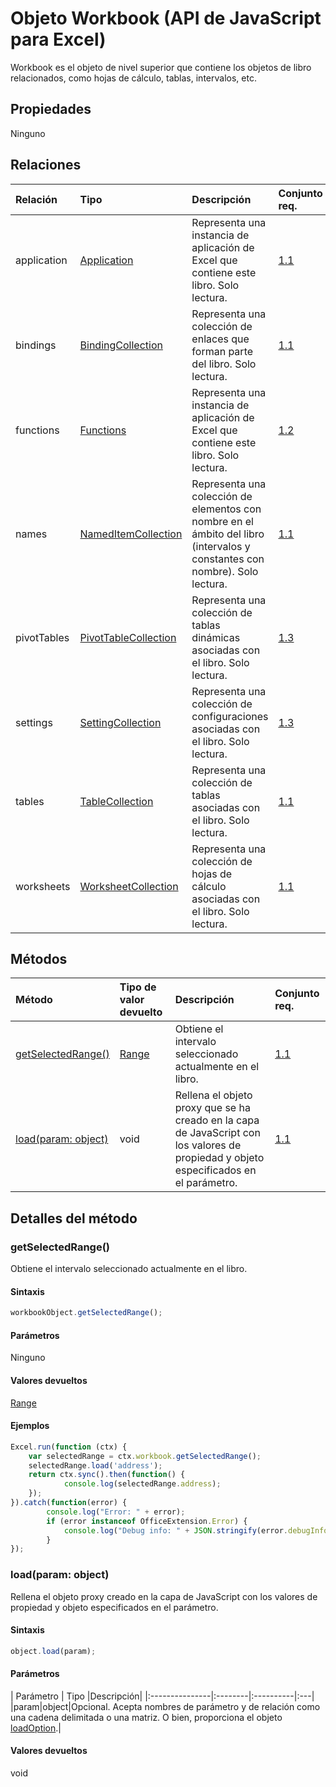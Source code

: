 # <a name="workbook-object-javascript-api-for-excel"></a>Objeto Workbook (API de JavaScript para Excel)

Workbook es el objeto de nivel superior que contiene los objetos de libro relacionados, como hojas de cálculo, tablas, intervalos, etc.

## <a name="properties"></a>Propiedades

Ninguno

## <a name="relationships"></a>Relaciones
| Relación | Tipo   |Descripción| Conjunto req.|
|:---------------|:--------|:----------|:----|
|application|[Application](application.md)|Representa una instancia de aplicación de Excel que contiene este libro. Solo lectura.|[1.1](../requirement-sets/excel-api-requirement-sets.md)|
|bindings|[BindingCollection](bindingcollection.md)|Representa una colección de enlaces que forman parte del libro. Solo lectura.|[1.1](../requirement-sets/excel-api-requirement-sets.md)|
|functions|[Functions](functions.md)|Representa una instancia de aplicación de Excel que contiene este libro. Solo lectura.|[1.2](../requirement-sets/excel-api-requirement-sets.md)|
|names|[NamedItemCollection](nameditemcollection.md)|Representa una colección de elementos con nombre en el ámbito del libro (intervalos y constantes con nombre). Solo lectura.|[1.1](../requirement-sets/excel-api-requirement-sets.md)|
|pivotTables|[PivotTableCollection](pivottablecollection.md)|Representa una colección de tablas dinámicas asociadas con el libro. Solo lectura.|[1.3](../requirement-sets/excel-api-requirement-sets.md)|
|settings|[SettingCollection](settingcollection.md)|Representa una colección de configuraciones asociadas con el libro. Solo lectura.|[1.3](../requirement-sets/excel-api-requirement-sets.md)|
|tables|[TableCollection](tablecollection.md)|Representa una colección de tablas asociadas con el libro. Solo lectura.|[1.1](../requirement-sets/excel-api-requirement-sets.md)|
|worksheets|[WorksheetCollection](worksheetcollection.md)|Representa una colección de hojas de cálculo asociadas con el libro. Solo lectura.|[1.1](../requirement-sets/excel-api-requirement-sets.md)|

## <a name="methods"></a>Métodos

| Método           | Tipo de valor devuelto    |Descripción| Conjunto req.|
|:---------------|:--------|:----------|:----|
|[getSelectedRange()](#getselectedrange)|[Range](range.md)|Obtiene el intervalo seleccionado actualmente en el libro.|[1.1](../requirement-sets/excel-api-requirement-sets.md)|
|[load(param: object)](#loadparam-object)|void|Rellena el objeto proxy que se ha creado en la capa de JavaScript con los valores de propiedad y objeto especificados en el parámetro.|[1.1](../requirement-sets/excel-api-requirement-sets.md)|

## <a name="method-details"></a>Detalles del método


### <a name="getselectedrange"></a>getSelectedRange()
Obtiene el intervalo seleccionado actualmente en el libro.

#### <a name="syntax"></a>Sintaxis
```js
workbookObject.getSelectedRange();
```

#### <a name="parameters"></a>Parámetros
Ninguno

#### <a name="returns"></a>Valores devueltos
[Range](range.md)

#### <a name="examples"></a>Ejemplos

```js
Excel.run(function (ctx) { 
    var selectedRange = ctx.workbook.getSelectedRange();
    selectedRange.load('address');
    return ctx.sync().then(function() {
            console.log(selectedRange.address);
    });
}).catch(function(error) {
        console.log("Error: " + error);
        if (error instanceof OfficeExtension.Error) {
            console.log("Debug info: " + JSON.stringify(error.debugInfo));
        }
});
```
### <a name="loadparam-object"></a>load(param: object)
Rellena el objeto proxy creado en la capa de JavaScript con los valores de propiedad y objeto especificados en el parámetro.

#### <a name="syntax"></a>Sintaxis
```js
object.load(param);
```

#### <a name="parameters"></a>Parámetros
| Parámetro    | Tipo   |Descripción|
|:---------------|:--------|:----------|:---|
|param|object|Opcional. Acepta nombres de parámetro y de relación como una cadena delimitada o una matriz. O bien, proporciona el objeto [loadOption](loadoption.md).|

#### <a name="returns"></a>Valores devueltos
void
